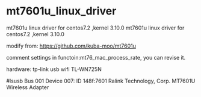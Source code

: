 # mt7601u_linux_driver
mt7601u linux driver for centos7.2 ,kernel 3.10.0	mt7601u linux driver for centos7.2 ,kernel 3.10.0

modify from: https://github.com/kuba-moo/mt7601u

comment settings in functoin:mt76_mac_process_rate, you can revise it.

hardware:
tp-link usb wifi TL-WN725N 

#lsusb
Bus 001 Device 007: ID 148f:7601 Ralink Technology, Corp. MT7601U Wireless Adapter
